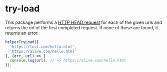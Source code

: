 # try-load

This package performs a [HTTP HEAD request](https://ochronus.com/http-head-request-good-uses/) for each of the given urls and returns the url of the first completed request. If none of these are found, it returns an error.

```js
helperTryLoad([
  'https://lost.com/hello.html',
  'https://alive.com/hello.html'
], (err, url) => {
  console.log(url); // => https://alive.com/hello.html
});
```
